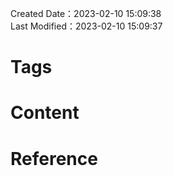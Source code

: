 Created Date：2023-02-10 15:09:38  
Last Modified：2023-02-10 15:09:37

# Tags

# Content

# Reference
